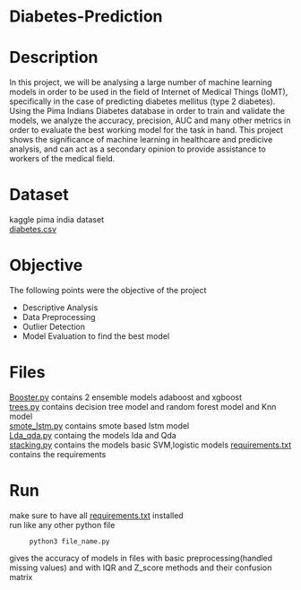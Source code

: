 # Diabetes-Prediction

# Description
In this project, we will be analysing a large number of machine learning models in order to be used in the field of Internet
of Medical Things (IoMT), specifically in the case of predicting diabetes mellitus (type 2 diabetes). Using the Pima
Indians Diabetes database in order to train and validate the models, we analyze the accuracy, precision, AUC and many
other metrics in order to evaluate the best working model for the task in hand. This project shows the significance
of machine learning in healthcare and predicive analysis, and can act as a secondary opinion to provide assistance to
workers of the medical field.

# Dataset
kaggle pima india dataset  
[diabetes.csv](diabetes.csv)

# Objective
The following points were the objective of the project 
  *  Descriptive Analysis
  *  Data Preprocessing
  *  Outlier Detection
  *  Model Evaluation
    to find the best model
    
# Files
[Booster.py](Booster.py) contains 2 ensemble models adaboost and xgboost  
[trees.py](trees.py) contains decision tree model and random forest model and Knn model  
[smote_lstm.py](smote_lstm.py) contains smote based lstm model  
[Lda_qda.py](Lda_Qda.py) containg the models lda and Qda  
[stacking.py](stacking.py) contains the models basic SVM,logistic models 
[requirements.txt](requirements.txt) contains the requirements



# Run
make sure to have all [requirements.txt](requirements.txt) installed  
run like any other python file  

```
     python3 file_name.py
```
gives the accuracy of models in files with basic preprocessing(handled missing values) and with IQR and Z_score methods and their confusion matrix
